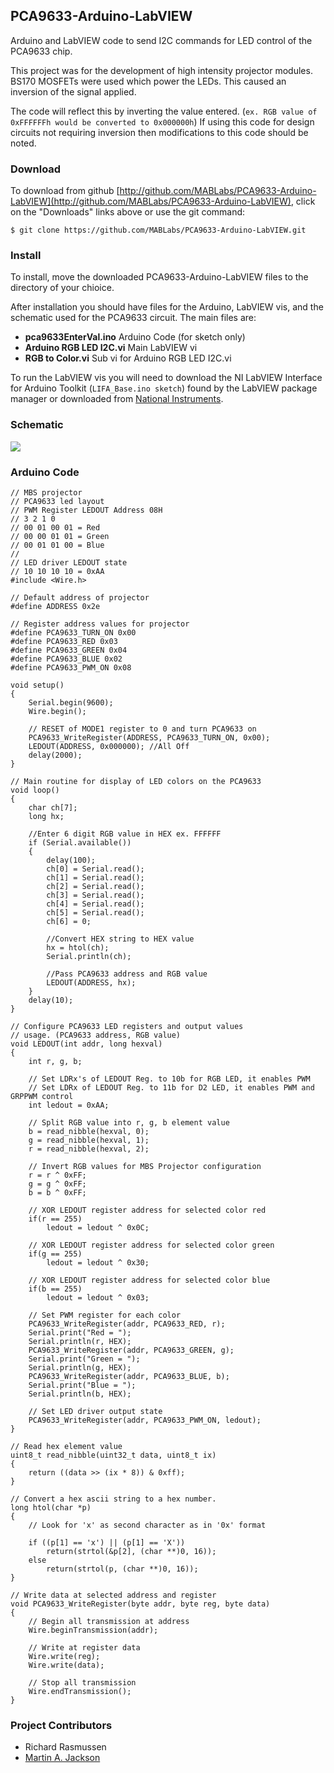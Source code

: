## PCA9633-Arduino-LabVIEW ##

Arduino and LabVIEW code to send I2C commands for LED control of the PCA9633 chip.

This project was for the development of high intensity projector modules. BS170 MOSFETs were used which power the LEDs. This caused an inversion of the signal applied. 

The code will reflect this by inverting the value entered. (`ex. RGB value of 0xFFFFFFh would be converted to 0x000000h`) If using this code for design circuits not requiring inversion then modifications to this code should be noted.

### Download ###
To download from github [http://github.com/MABLabs/PCA9633-Arduino-LabVIEW](http://github.com/MABLabs/PCA9633-Arduino-LabVIEW), click on the "Downloads" links above or use the git command:

    $ git clone https://github.com/MABLabs/PCA9633-Arduino-LabVIEW.git

### Install ###
To install, move the downloaded PCA9633-Arduino-LabVIEW files to the directory of your chioice.

After installation you should have files for the Arduino, LabVIEW vis, and the schematic used for the PCA9633 circuit. The main files are:

- **pca9633EnterVal.ino** Arduino Code (for sketch only)
- **Arduino RGB LED I2C.vi** Main LabVIEW vi
- **RGB to Color.vi** Sub vi for Arduino RGB LED I2C.vi 

To run the LabVIEW vis you will need to download the NI LabVIEW Interface for Arduino Toolkit (`LIFA_Base.ino sketch`) found by the LabVIEW package manager or downloaded from [National Instruments](http://sine.ni.com/nips/cds/view/p/lang/en/nid/209835).

### Schematic ###
![](https://raw.github.com/MABLabs/PCA9633-Arduino-LabVIEW/master/I2C%20RGB.jpg)

### Arduino Code ###

	// MBS projector
	// PCA9633 led layout
	// PWM Register LEDOUT Address 08H
	// 3 2 1 0
	// 00 01 00 01 = Red
	// 00 00 01 01 = Green
	// 00 01 01 00 = Blue
	//
	// LED driver LEDOUT state
	// 10 10 10 10 = 0xAA
	#include <Wire.h>

	// Default address of projector
	#define ADDRESS 0x2e

	// Register address values for projector
	#define PCA9633_TURN_ON 0x00
	#define PCA9633_RED 0x03
	#define PCA9633_GREEN 0x04
	#define PCA9633_BLUE 0x02
	#define PCA9633_PWM_ON 0x08

	void setup()
	{
  		Serial.begin(9600);
  		Wire.begin();

		// RESET of MODE1 register to 0 and turn PCA9633 on
		PCA9633_WriteRegister(ADDRESS, PCA9633_TURN_ON, 0x00);
  		LEDOUT(ADDRESS, 0x000000); //All Off
 		delay(2000);
	}

	// Main routine for display of LED colors on the PCA9633
	void loop()
	{
  		char ch[7];
  		long hx;
  
  		//Enter 6 digit RGB value in HEX ex. FFFFFF
  		if (Serial.available())
  		{
    		delay(100);
    		ch[0] = Serial.read();
    		ch[1] = Serial.read();
    		ch[2] = Serial.read();
    		ch[3] = Serial.read();
    		ch[4] = Serial.read();
    		ch[5] = Serial.read();
    		ch[6] = 0;
    
    		//Convert HEX string to HEX value
    		hx = htol(ch);
    		Serial.println(ch);

    		//Pass PCA9633 address and RGB value
    		LEDOUT(ADDRESS, hx);
  		}
  		delay(10);
	}

	// Configure PCA9633 LED registers and output values
	// usage. (PCA9633 address, RGB value)
	void LEDOUT(int addr, long hexval)
	{
  		int r, g, b;
  
  		// Set LDRx's of LEDOUT Reg. to 10b for RGB LED, it enables PWM
  		// Set LDRx of LEDOUT Reg. to 11b for D2 LED, it enables PWM and GRPPWM control
  		int ledout = 0xAA;

  		// Split RGB value into r, g, b element value
  		b = read_nibble(hexval, 0);
  		g = read_nibble(hexval, 1);
  		r = read_nibble(hexval, 2);
  
  		// Invert RGB values for MBS Projector configuration
  		r = r ^ 0xFF;
  		g = g ^ 0xFF;
  		b = b ^ 0xFF;
  
  		// XOR LEDOUT register address for selected color red
  		if(r == 255)
     		ledout = ledout ^ 0x0C;

  		// XOR LEDOUT register address for selected color green
  		if(g == 255)
     		ledout = ledout ^ 0x30;

  		// XOR LEDOUT register address for selected color blue
  		if(b == 255)
     		ledout = ledout ^ 0x03;

  		// Set PWM register for each color
  		PCA9633_WriteRegister(addr, PCA9633_RED, r);
  		Serial.print("Red = ");
  		Serial.println(r, HEX);
  		PCA9633_WriteRegister(addr, PCA9633_GREEN, g);
  		Serial.print("Green = ");
  		Serial.println(g, HEX);
  		PCA9633_WriteRegister(addr, PCA9633_BLUE, b);
  		Serial.print("Blue = ");
  		Serial.println(b, HEX);

  		// Set LED driver output state
  		PCA9633_WriteRegister(addr, PCA9633_PWM_ON, ledout);
	}

	// Read hex element value
	uint8_t read_nibble(uint32_t data, uint8_t ix)
	{
  		return ((data >> (ix * 8)) & 0xff);
	}

	// Convert a hex ascii string to a hex number.
	long htol(char *p)
	{
		// Look for 'x' as second character as in '0x' format

		if ((p[1] == 'x') || (p[1] == 'X'))
			return(strtol(&p[2], (char **)0, 16));
		else
			return(strtol(p, (char **)0, 16));
	}

	// Write data at selected address and register
	void PCA9633_WriteRegister(byte addr, byte reg, byte data)
	{
  		// Begin all transmission at address
  		Wire.beginTransmission(addr);

  		// Write at register data
  		Wire.write(reg);
  		Wire.write(data);

  		// Stop all transmission
  		Wire.endTransmission();
	} 

### Project Contributors ###

- Richard Rasmussen
- [Martin A. Jackson](https://github.com/martinjackson/)
